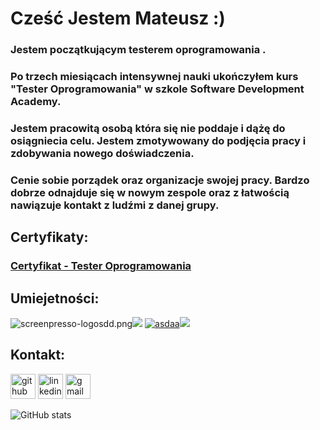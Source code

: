 # **Cześć  Jestem Mateusz :)**
 ### Jestem początkującym testerem oprogramowania . 
 ### Po trzech miesiącach intensywnej nauki ukończyłem kurs "Tester Oprogramowania" w szkole Software Development Academy. 
 ### Jestem pracowitą osobą która się nie poddaje i dążę do osiągniecia celu. Jestem zmotywowany do podjęcia pracy i zdobywania nowego doświadczenia. 
 ### Cenie sobie porządek oraz organizacje swojej pracy. Bardzo dobrze odnajduje się w nowym zespole oraz z łatwością nawiązuje kontakt z ludźmi z danej grupy.
 
 
 
 ## Certyfikaty:
 ### [Certyfikat - Tester Oprogramowania](https://app.diplomasafe.com/pl-PL/diploma/d8e1ab93e9473ea748fce9fc59326572602764f68/tester-oprogramowania)

 
 
 ## Umiejetności:
<img src="https://imgupload.pl/images/2023/01/09/screenpresso-logosdd.png" alt="screenpresso-logosdd.png" borde="0" /><img src="https://img.icons8.com/color/48/null/jira.png"/>  <a href="https://imgbb.com/"><img src="https://i.ibb.co/bNFJGXX/asdaa.png" alt="asdaa" borde="0"></a><img src="https://img.icons8.com/external-tal-revivo-color-tal-revivo/48/null/external-postman-is-the-only-complete-api-development-environment-logo-color-tal-revivo.png"/> 



## Kontakt:
[<img src='https://cdn.jsdelivr.net/npm/simple-icons@3.0.1/icons/github.svg' alt='github' height='40'>](https://github.com/mbilewicz13) 
[<img src='https://cdn.jsdelivr.net/npm/simple-icons@3.0.1/icons/linkedin.svg' alt='linkedin' height='40'>](https://www.linkedin.com/in/mateuszbilewicz/) 
[<img src='https://cdn.jsdelivr.net/npm/simple-icons@3.0.1/icons/gmail.svg' alt='gmail' height='40'>](http://mbilewicz13@gmail.com)  

![GitHub stats](https://github-readme-stats.vercel.app/api?username=mbilewicz13&show_icons=true)  
